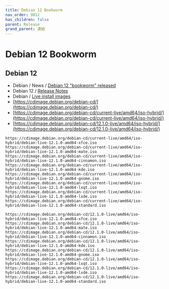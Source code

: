 ```yaml
---
title: Debian 12 Bookworm
nav_order: 9012
has_children: false
parent: Release
grand_parent: 連結
---
```



# Debian 12 Bookworm


## Debian 12

* Debian / News / [Debian 12 "bookworm" released](https://www.debian.org/News/2023/20230610)
* Debian 12 / [Release Notes](https://www.debian.org/releases/bookworm/releasenotes)
* Debian / [Live install images](https://www.debian.org/CD/live/)
* [https://cdimage.debian.org/debian-cd/](https://cdimage.debian.org/debian-cd/)
* [https://cdimage.debian.org/debian-cd/current-live/amd64/iso-hybrid/](https://cdimage.debian.org/debian-cd/current-live/amd64/iso-hybrid/)
* [https://cdimage.debian.org/debian-cd/12.1.0-live/amd64/iso-hybrid/](https://cdimage.debian.org/debian-cd/12.1.0-live/amd64/iso-hybrid/)


```
https://cdimage.debian.org/debian-cd/current-live/amd64/iso-hybrid/debian-live-12.1.0-amd64-xfce.iso
https://cdimage.debian.org/debian-cd/current-live/amd64/iso-hybrid/debian-live-12.1.0-amd64-mate.iso
https://cdimage.debian.org/debian-cd/current-live/amd64/iso-hybrid/debian-live-12.1.0-amd64-cinnamon.iso
https://cdimage.debian.org/debian-cd/current-live/amd64/iso-hybrid/debian-live-12.1.0-amd64-kde.iso
https://cdimage.debian.org/debian-cd/current-live/amd64/iso-hybrid/debian-live-12.1.0-amd64-gnome.iso
https://cdimage.debian.org/debian-cd/current-live/amd64/iso-hybrid/debian-live-12.1.0-amd64-lxqt.iso
https://cdimage.debian.org/debian-cd/current-live/amd64/iso-hybrid/debian-live-12.1.0-amd64-lxde.iso
https://cdimage.debian.org/debian-cd/current-live/amd64/iso-hybrid/debian-live-12.1.0-amd64-standard.iso
```

```
https://cdimage.debian.org/debian-cd/12.1.0-live/amd64/iso-hybrid/debian-live-12.1.0-amd64-xfce.iso
https://cdimage.debian.org/debian-cd/12.1.0-live/amd64/iso-hybrid/debian-live-12.1.0-amd64-mate.iso
https://cdimage.debian.org/debian-cd/12.1.0-live/amd64/iso-hybrid/debian-live-12.1.0-amd64-cinnamon.iso
https://cdimage.debian.org/debian-cd/12.1.0-live/amd64/iso-hybrid/debian-live-12.1.0-amd64-kde.iso
https://cdimage.debian.org/debian-cd/12.1.0-live/amd64/iso-hybrid/debian-live-12.1.0-amd64-gnome.iso
https://cdimage.debian.org/debian-cd/12.1.0-live/amd64/iso-hybrid/debian-live-12.1.0-amd64-lxqt.iso
https://cdimage.debian.org/debian-cd/12.1.0-live/amd64/iso-hybrid/debian-live-12.1.0-amd64-lxde.iso
https://cdimage.debian.org/debian-cd/12.1.0-live/amd64/iso-hybrid/debian-live-12.1.0-amd64-standard.iso
```
